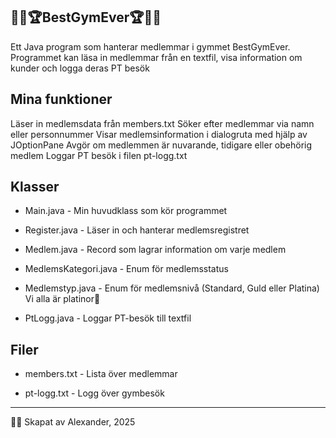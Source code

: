 🏋️‍♂️🏆BestGymEver🏆🏋️‍♂️
---------------------
Ett Java program som hanterar medlemmar i gymmet BestGymEver.
Programmet kan läsa in medlemmar från en textfil, visa information om kunder och logga deras PT besök

Mina funktioner
---------------
Läser in medlemsdata från members.txt
Söker efter medlemmar via namn eller personnummer
Visar medlemsinformation i dialogruta med hjälp av JOptionPane
Avgör om medlemmen är nuvarande, tidigare eller obehörig medlem
Loggar PT besök i filen pt-logg.txt

Klasser
-------

- Main.java                - Min huvudklass som kör programmet

- Register.java            - Läser in och hanterar medlemsregistret

- Medlem.java              - Record som lagrar information om varje medlem

- MedlemsKategori.java     - Enum för medlemsstatus

- Medlemstyp.java          - Enum för medlemsnivå (Standard, Guld eller Platina) Vi alla är platinor💎

- PtLogg.java              - Loggar PT-besök till textfil

Filer
-----

- members.txt              - Lista över medlemmar

- pt-logg.txt              - Logg över gymbesök  

----
👨‍💻 Skapat av Alexander, 2025


